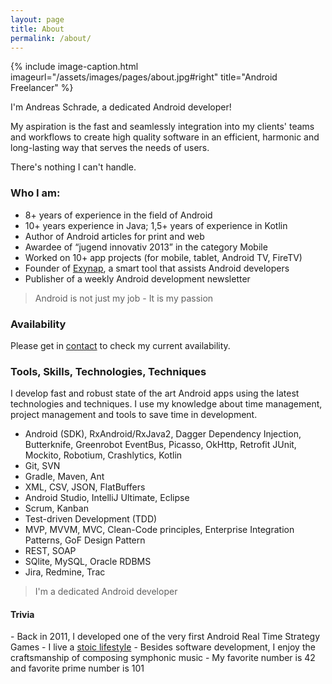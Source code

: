 ```yaml
---
layout: page
title: About
permalink: /about/
---
```

{% include image-caption.html imageurl="/assets/images/pages/about.jpg#right" title="Android Freelancer"  %}

I'm Andreas Schrade, a dedicated Android developer!

My aspiration is the fast and seamlessly integration into my clients' teams and workflows to create high quality software in an efficient, harmonic and long-lasting way that serves the needs of users.

There's nothing I can't handle. 

<h3>Who I am:</h3>

- 8+ years of experience in the field of Android
- 10+ years experience in Java; 1,5+ years of experience in Kotlin
- Author of Android articles for print and web
- Awardee of “jugend innovativ 2013” in the category Mobile 
- Worked on 10+ app projects (for mobile, tablet, Android TV, FireTV)
- Founder of <a target="_blank" href="http://exynap.com">Exynap</a>, a smart tool that assists Android developers
- Publisher of a weekly Android development newsletter

>Android is not just my job - It is my passion

<h3>Availability</h3>
Please get in <a href="/contact/">contact</a> to check my current availability. 

<h3>Tools, Skills, Technologies, Techniques</h3>

I develop fast and robust state of the art Android apps using the latest technologies and techniques. I use my knowledge about time management, project management and tools to save time in development.

- Android (SDK), RxAndroid/RxJava2, Dagger Dependency Injection, Butterknife, Greenrobot EventBus, Picasso, OkHttp, Retrofit JUnit, Mockito, Robotium, Crashlytics, Kotlin
- Git, SVN
- Gradle, Maven, Ant
- XML, CSV, JSON, FlatBuffers 
- Android Studio, IntelliJ Ultimate, Eclipse
- Scrum, Kanban
- Test-driven Development (TDD)
- MVP, MVVM, MVC, Clean-Code principles, Enterprise Integration Patterns, GoF Design Pattern
- REST, SOAP
- SQlite, MySQL, Oracle RDBMS
- Jira, Redmine, Trac

>I'm a dedicated Android developer

<h4>Trivia</h4>
- Back in 2011, I developed one of the very first Android Real Time Strategy Games
- I live a <a href="https://medium.com/pocketstoic/5-stoic-principles-for-modern-living-applying-an-ancient-philosophy-to-the-21st-century-2a8e10f31887" target="_blank">stoic lifestyle</a>
- Besides software development, I enjoy the craftsmanship of composing symphonic music
- My favorite number is 42 and favorite prime number is 101